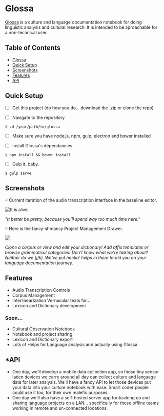 # Glossa

[Glossa](http://glossa.io/) is a culture and language documentation notebook for doing linguistic analysis and cultural research. It is intended to be aproachable for a non-technical user.

## Table of Contents

- [Glossa](#Glossa)
- [Quick Setup](#quick-setup)
- [Screenshots](#screenshots)
- [Features](#features)
- [API](#api)

## Quick Setup
- [ ] Get this project (do how you do... download the .zip or clone the repo)

- [ ] Navigate to the repository  
```
$ cd /your/path/to/glossa
```

- [ ] Make sure you have node.js, npm, gulp, electron and bower installed

- [ ] Install Glossa's dependancies  
```
$ npm install && bower install
```

- [ ] Gulp it, baby.  
```
$ gulp serve
```

## Screenshots

☟ Current iteration of the audio transcription interface in the baseline editor.

![It is alive.](https://dl.dropboxusercontent.com/u/538337/Glossa/Screen%20Shot%202016-10-06%20at%201.31.39%20PM.png)

*"It better be pretty, because you'll spend way too much time here."*

☟ Here is the fancy-shmancy Project Management Drawer.

![](https://dl.dropboxusercontent.com/u/538337/Glossa/Screen%20Shot%202016-10-06%20at%201.30.48%20PM.png)

*Clone a corpus or view and edit your dictionary! Add affix templates or browse grammatical categories! Don't know what we're talking about? Neither do we (j/k). We've put hecka' helps in there to aid you on your language documentation journey.*

## Features

- Audio Transcription Controls
- Corpus Management
- Interlinearization Vernacular texts for...
- Lexicon and Dictionary development

### Soon...

- Cultural Observation Notebook
- Notebook and project sharing
- Lexicon and Dictionary export
- Lots of Helps for Language analysis and actually using Glossa.

## *API

- One day, we'll develop a mobile data collection app, so those tiny sensor laden devices we carry around all day can collect culture and language data for later analysis. We'll have a fancy API to let those devices put your data into your culture notebook with ease. Smart coder people could use it too, for their own malefic purposes.
- One day we'll also have a self-hosted server app for backing up and sharing language projects on a LAN... specifically for those offline teams working in remote and un-connected locations.